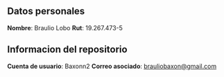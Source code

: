 ## Datos personales
**Nombre**: Braulio Lobo
**Rut**: 19.267.473-5

## Informacion del repositorio
**Cuenta de usuario**: Baxonn2
**Correo asociado**: brauliobaxon@gmail.com

